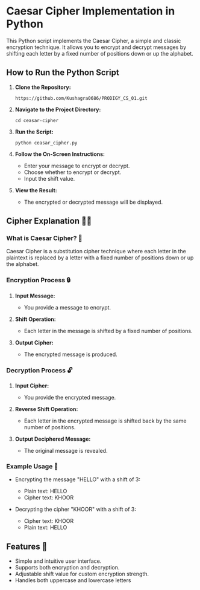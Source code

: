 # Caesar Cipher Implementation in Python

This Python script implements the Caesar Cipher, a simple and classic encryption technique. It allows you to encrypt and decrypt messages by shifting each letter by a fixed number of positions down or up the alphabet.

## How to Run the Python Script

1. **Clone the Repository:**
   ```
   https://github.com/Kushagra0686/PRODIGY_CS_01.git
   ```

2. **Navigate to the Project Directory:**
   ```
   cd ceasar-cipher
   ```

3. **Run the Script:**
   ```
   python ceasar_cipher.py
   ```

4. **Follow the On-Screen Instructions:**  
   - Enter your message to encrypt or decrypt.
   - Choose whether to encrypt or decrypt.
   - Input the shift value.

5. **View the Result:**
   - The encrypted or decrypted message will be displayed.

## Cipher Explanation 🕵️‍♂️

### What is Caesar Cipher? 🔑
Caesar Cipher is a substitution cipher technique where each letter in the plaintext is replaced by a letter with a fixed number of positions down or up the alphabet.

### Encryption Process 🔒
1. **Input Message:**  
   - You provide a message to encrypt.
  
2. **Shift Operation:**  
   - Each letter in the message is shifted by a fixed number of positions.
  
3. **Output Cipher:**  
   - The encrypted message is produced.

### Decryption Process 🔓
1. **Input Cipher:**  
   - You provide the encrypted message.
  
2. **Reverse Shift Operation:**  
   - Each letter in the encrypted message is shifted back by the same number of positions.
  
3. **Output Deciphered Message:**  
   - The original message is revealed.

### Example Usage 📝
- Encrypting the message "HELLO" with a shift of 3:  
  - Plain text: HELLO  
  - Cipher text: KHOOR
  
- Decrypting the cipher "KHOOR" with a shift of 3:  
  - Cipher text: KHOOR  
  - Plain text: HELLO

## Features 🚀
- Simple and intuitive user interface.
- Supports both encryption and decryption.
- Adjustable shift value for custom encryption strength.
- Handles both uppercase and lowercase letters
